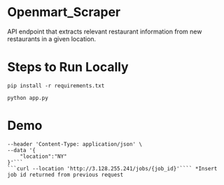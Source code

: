 # Openmart_Scraper
API endpoint that extracts relevant restaurant information from new restaurants in a given location.

# Steps to Run Locally
```
pip install -r requirements.txt
```
```
python app.py
```
# Demo
```curl --location 'http://3.128.255.241/restaurants/' \
--header 'Content-Type: application/json' \
--data '{
    "location":"NY"
}'```
```curl --location 'http://3.128.255.241/jobs/{job_id}'```` *Insert job id returned from previous request
